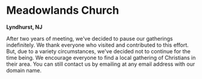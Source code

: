 # Meadowlands Church

**Lyndhurst, NJ**

After two years of meeting, we've decided to pause our gatherings indefinitely. We thank everyone who visited and contributed to this effort. But, due to a variety circumstances, we've decided not to continue for the time being. We encourage everyone to find a local gathering of Christians in their area. You can still contact us by emailing at any email address with our domain name.
